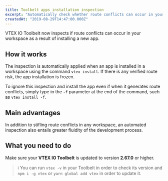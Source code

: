 ```yaml
---
title: Toolbelt apps installation inspection
excerpt: "Automatically check whether route conflicts can occur in your workspace as a result of installing an app."
createdAt: "2019-08-29T14:47:00.000Z"
---
```


VTEX IO Toolbelt now inspects if route conflicts can occur in your workspace as a result of installing a new app.

## How it works

The inspection is automatically applied when an app is installed in a workspace using the command `vtex install`. If there is any verified route risk, the app installation is frozen.

To ignore this inspection and install the app even if when it generates route conflicts, simply type in the `-f` parameter at the end of the command, such as `vtex install -f`.

## Main advantages

In addition to stifling route conflicts in any workspace, an automated inspection also entails greater fluidity of the development process.

## What you need to do

Make sure your **VTEX IO Toolbelt** is updated to version **2.67.0** or higher.

> ℹ️ You can run `vtex -v` in your Toolbelt in order to check its version and `npm i -g vtex` or `yarn global add vtex` in order to update it. 
